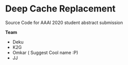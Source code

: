 # Deep Cache Replacement

Source Code for AAAI 2020 student abstract submission

**Team**

- Deku
- K2G
- Omkar ( Suggest Cool name :P)
- JJ

